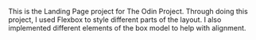 This is the Landing Page project for The Odin Project. Through doing this project, I used Flexbox to style different parts of the layout. I also implemented different elements of the box model to help with alignment.
